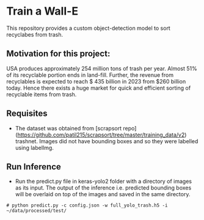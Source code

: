 # Train a Wall-E
This repository provides a custom object-detection model to sort recyclabes from trash. 
 
## Motivation for this project:
USA produces approximately 254 million tons of trash per year. Almost 51% of its recyclable portion ends in land-fill. Further, the revenue from recyclables is expected to reach $ 435 billion in 2023 from $260 billion today. Hence there exists a huge market for quick and efficient sorting of recyclable items from trash.



## Requisites
- The dataset was obtained from [scrapsort repo] (https://github.com/patil215/scrapsort/tree/master/training_data/v2) trashnet. Images did not have bounding boxes and so they were labelled using labelImg. 
 

## Run Inference
- Run the predict.py file in keras-yolo2 folder with a directory of images as its input. The output of the inference i.e. predicted bounding boxes will be overlaid on top of the images and saved in the same directory.
```
# python predict.py -c config.json -w full_yolo_trash.h5 -i ~/data/processed/test/

```

